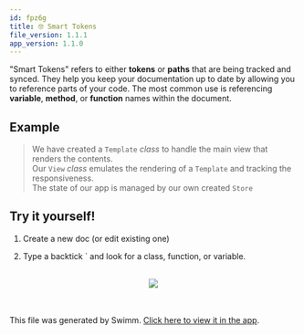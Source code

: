```yaml
---
id: fpz6g
title: 🤓 Smart Tokens
file_version: 1.1.1
app_version: 1.1.0
---
```


"Smart Tokens" refers to either **tokens** or **paths** that are being tracked and synced. They help you keep your documentation up to date by allowing you to reference parts of your code. The most common use is referencing **variable**, **method**, or **function** names within the document.

## Example

> We have created a `Template`<swm-token data-swm-token="dummy-repo:examples/vanilla-es6/src/template.js:5:6:6:`export default class Template {`"/> _class_ to handle the main view that renders the contents.<br/>
> Our `View`<swm-token data-swm-token="dummy-repo:examples/vanilla-es6/src/view.js:9:6:6:`export default class View {`"/> _class_ emulates the rendering of a `Template`<swm-token data-swm-token="dummy-repo:examples/vanilla-es6/src/template.js:5:6:6:`export default class Template {`"/> and tracking the responsiveness.<br/>
> The state of our app is managed by our own created `Store`<swm-token data-swm-token="dummy-repo:examples/vanilla-es6/src/store.js:3:6:6:`export default class Store {`"/>

## Try it yourself!

1.  Create a new doc (or edit existing one)

2.  Type a backtick \` and look for a class, function, or variable.

<br/>

<div align="center"><img src="https://firebasestorage.googleapis.com/v0/b/swimm-dev-content/o/repositories%2FZ2l0aHViJTNBJTNBdG9kbyUzQSUzQVlvc3NpU2FhZGk%3D%2F35180d39-fb18-4dfe-9273-9e20953d66eb.png?alt=media&token=b292450a-b737-46a5-bd60-e3a41e947705" style="width:'50%'"/></div>

<br/>

<br/>

This file was generated by Swimm. [Click here to view it in the app](https://swimm-web-app.web.app/repos/Z2l0aHViJTNBJTNBdG9kbyUzQSUzQVlvc3NpU2FhZGk=/docs/fpz6g).
